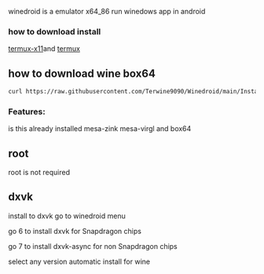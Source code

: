 
winedroid is a emulator x64_86 run winedows app in android
### how to download install
[termux-x11](https://raw.githubusercontent.com/olegos2/mobox/main/components/termux-x11.apk)and
[termux](https://f-droid.org/repo/com.termux_118.apk)
## how to download wine box64
```bash
curl https://raw.githubusercontent.com/Terwine9090/Winedroid/main/Install.sh >> install.sh && bash install.sh
````
### Features:
is this already installed mesa-zink mesa-virgl and box64
## root
root is not required
## dxvk
install to dxvk go to winedroid menu 

go 6 to install dxvk for Snapdragon chips

go 7 to install dxvk-async for non Snapdragon chips

select any version automatic install for wine
